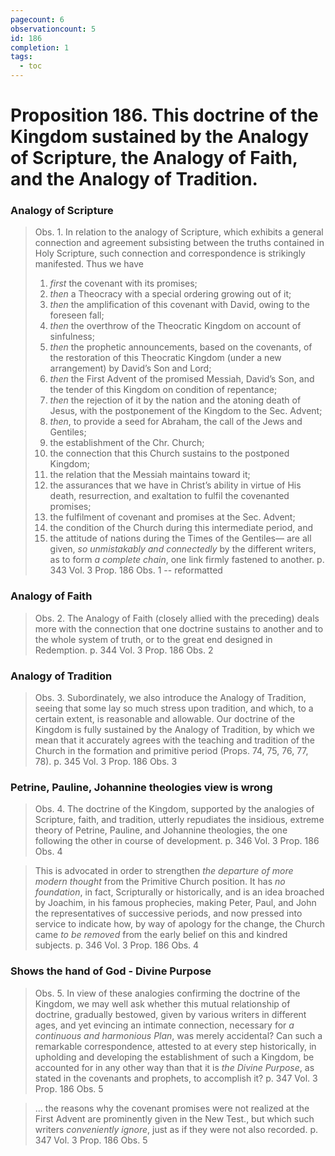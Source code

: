 ```yaml
---
pagecount: 6
observationcount: 5
id: 186
completion: 1
tags:
  - toc
---
```

# Proposition 186. This doctrine of the Kingdom sustained by the Analogy of Scripture, the Analogy of Faith, and the Analogy of Tradition.
### Analogy of Scripture
>Obs. 1. In relation to the analogy of Scripture, which exhibits a general connection and agreement subsisting between the truths contained in Holy Scripture, such connection and correspondence is strikingly manifested. Thus we have 
>1. *first* the covenant with its promises; 
>2. *then* a Theocracy with a special ordering growing out of it; 
>3. *then* the amplification of this covenant with David, owing to the foreseen fall; 
>4. *then* the overthrow of the Theocratic Kingdom on account of sinfulness; 
>5. *then* the prophetic announcements, based on the covenants, of the restoration of this Theocratic Kingdom (under a new arrangement) by David’s Son and Lord; 
>6. *then* the First Advent of the promised Messiah, David’s Son, and the tender of this Kingdom on condition of repentance; 
>7. *then* the rejection of it by the nation and the atoning death of Jesus, with the postponement of the Kingdom to the Sec. Advent; 
>8. *then*, to provide a seed for Abraham, the call of the Jews and Gentiles; 
>9. the establishment of the Chr. Church; 
>10. the connection that this Church sustains to the postponed Kingdom; 
>11. the relation that the Messiah maintains toward it; 
>12. the assurances that we have in Christ’s ability in virtue of His death, resurrection, and exaltation to fulfil the covenanted promises; 
>13. the fulfilment of covenant and promises at the Sec. Advent; 
>14. the condition of the Church during this intermediate period, and 
>15. the attitude of nations during the Times of the Gentiles—
>are all given, *so unmistakably and connectedly* by the different writers, as to form *a complete chain*, one link firmly fastened to another.
>p. 343 Vol. 3 Prop. 186 Obs. 1 -- reformatted
### Analogy of Faith
>Obs. 2. The Analogy of Faith (closely allied with the preceding) deals more with the connection that one doctrine sustains to another and to the whole system of truth, or to the great end designed in Redemption.
>p. 344 Vol. 3 Prop. 186 Obs. 2
### Analogy of Tradition
>Obs. 3. Subordinately, we also introduce the Analogy of Tradition, seeing that some lay so much stress upon tradition, and which, to a certain extent, is reasonable and allowable. Our doctrine of the Kingdom is fully sustained by the Analogy of Tradition, by which we mean that it accurately agrees with the teaching and tradition of the Church in the formation and primitive period (Props. 74, 75, 76, 77, 78).
>p. 345 Vol. 3 Prop. 186 Obs. 3
### Petrine, Pauline, Johannine theologies view is wrong
>Obs. 4. The doctrine of the Kingdom, supported by the analogies of Scripture, faith, and tradition, utterly repudiates the insidious, extreme theory of Petrine, Pauline, and Johannine theologies, the one following the other in course of development.
>p. 346 Vol. 3 Prop. 186 Obs. 4

>This is advocated in order to strengthen *the departure of more modern thought* from the Primitive Church position. It has *no foundation*, in fact, Scripturally or historically, and is an idea broached by Joachim, in his famous prophecies, making Peter, Paul, and John the representatives of successive periods, and now pressed into service to indicate how, by way of apology for the change, the Church came *to be removed* from the early belief on this and kindred subjects.
>p. 346 Vol. 3 Prop. 186 Obs. 4
### Shows the hand of God - Divine Purpose
>Obs. 5. In view of these analogies confirming the doctrine of the Kingdom, we may well ask whether this mutual relationship of doctrine, gradually bestowed, given by various writers in different ages, and yet evincing an intimate connection, necessary for *a continuous and harmonious Plan*, was merely accidental? Can such a remarkable correspondence, attested to at every step historically, in upholding and developing the establishment of such a Kingdom, be accounted for in any other way than that it is *the Divine Purpose*, as stated in the covenants and prophets, to accomplish it?
>p. 347 Vol. 3 Prop. 186 Obs. 5

>... the reasons why the covenant promises were not realized at the First Advent are prominently given in the New Test., but which such writers *conveniently ignore*, just as if they were not also recorded.
>p. 347 Vol. 3 Prop. 186 Obs. 5